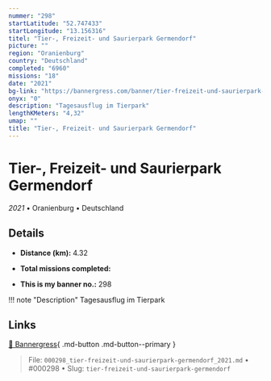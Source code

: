 ```yaml
---
nummer: "298"
startLatitude: "52.747433"
startLongitude: "13.156316"
titel: "Tier-, Freizeit- und Saurierpark Germendorf"
picture: ""
region: "Oranienburg"
country: "Deutschland"
completed: "6960"
missions: "18"
date: "2021"
bg-link: "https://bannergress.com/banner/tier-freizeit-und-saurierpark-germendorf-1377"
onyx: "0"
description: "Tagesausflug im Tierpark"
lengthKMeters: "4,32"
umap: ""
title: "Tier-, Freizeit- und Saurierpark Germendorf"
---
```

# Tier-, Freizeit- und Saurierpark Germendorf

*2021* • Oranienburg • Deutschland



## Details
- **Distance (km):** 4.32

- **Total missions completed:** 
- **This is my banner no.:** 298


!!! note "Description"
    Tagesausflug im Tierpark



## Links
[🔗 Bannergress](https://bannergress.com/banner/tier-freizeit-und-saurierpark-germendorf-1377){ .md-button .md-button--primary }



> File: `000298_tier-freizeit-und-saurierpark-germendorf_2021.md` • #000298 • Slug: `tier-freizeit-und-saurierpark-germendorf`
